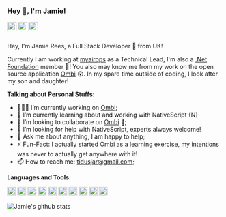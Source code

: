 ### Hey 👋, I'm Jamie!

<a href="https://twitter.com/tidusjar">
  <img align="left" alt="Jamie Rees | Twitter" width="22px" src="https://cdn.jsdelivr.net/npm/simple-icons@v3/icons/twitter.svg" />
</a>
<a href="https://www.linkedin.com/in/jamiearees/">
  <img align="left" alt="Jamie's LinkdedIn" width="22px" src="https://cdn.jsdelivr.net/npm/simple-icons@v3/icons/linkedin.svg" />
</a>
<a href="https://www.reddit.com/user/tidusjar/">
  <img align="left" alt="Jamie's Reddit" width="22px" src="https://cdn.jsdelivr.net/npm/simple-icons@v3/icons/reddit.svg" />
</a>


<br />
<br />


Hey, I'm Jamie Rees, a Full Stack Developer 🚀 from UK!
<br>

Currently I am working at [myairops](https://myairops.com/) as a Technical Lead, I'm also a [.Net Foundation](https://dotnetfoundation.org/) member 🎉! You also may know me from my work on the open source application [Ombi](https://ombi.io) 😲. In my spare time outside of coding, I look after my son and daughter!


**Talking about Personal Stuffs:**

- 👨🏽‍💻 I’m currently working on [Ombi](https://github.com/tidusjar/ombi);
- 🌱 I’m currently learning about and working with NativeScript {N}
- 👯 I’m looking to collaborate on [Ombi](https://github.com/tidusjar/ombi) 🤝;
- 🤔 I’m looking for help with NativeScript, experts always welcome!
- 💬 Ask me about anything, I am happy to help;
- ⚡️ Fun-Fact: I actually started Ombi as a learning exercise, my intentions was never to actually get anywhere with it! 
- 📫 How to reach me: tidusjar@gmail.com;

**Languages and Tools:**  

<code><img height="20" src="https://cdn.jsdelivr.net/npm/simple-icons@v3/icons/dot-net.svg" /></code>
<code><img height="20" src="https://cdn.jsdelivr.net/npm/simple-icons@v3/icons/csharp.svg" /></code>
<code><img height="20" style="fill:green;" src="https://cdn.jsdelivr.net/npm/simple-icons@v3/icons/typescript.svg" /></code>
<code><img height="20" src="https://cdn.jsdelivr.net/npm/simple-icons@v3/icons/angular.svg" /></code>
<code><img height="20" src="https://cdn.jsdelivr.net/npm/simple-icons@v3/icons/nativescript.svg" /></code>
<code><img height="20" src="https://cdn.jsdelivr.net/npm/simple-icons@v3/icons/microsoftazure.svg" /></code>
<code><img height="20" src="https://cdn.jsdelivr.net/npm/simple-icons@v3/icons/azurefunctions.svg" /></code>
<code><img height="20" src="https://cdn.jsdelivr.net/npm/simple-icons@v3/icons/sqlite.svg" /></code>
<code><img height="20" src="https://cdn.jsdelivr.net/npm/simple-icons@v3/icons/mysql.svg" /></code>
<code><img height="20" src="https://cdn.jsdelivr.net/npm/simple-icons@v3/icons/microsoftsqlserver.svg" /></code>



![Jamie's github stats](https://github-readme-stats.vercel.app/api?username=tidusjar&hide=[%22contribs%22]&show_icons=true&hide_border=true)
